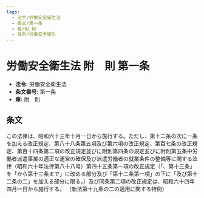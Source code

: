 ```yaml
---
tags:
  - 法令/労働安全衛生法
  - 条文/第一条
  - 章/附_則
  - 体系/労働安全衛生
---
```

# 労働安全衛生法 附　則 第一条

- **法令:** 労働安全衛生法
- **条文番号:** 第一条
- **章:** 附　則

## 条文
この法律は、昭和六十三年十月一日から施行する。ただし、第十二条の次に一条を加える改正規定、第八十八条第五項及び第六項の改正規定、第百七条の改正規定、第百十四条第二項の改正規定並びに附則第四条の規定並びに附則第五条中労働者派遣事業の適正な運営の確保及び派遣労働者の就業条件の整備等に関する法律（昭和六十年法律第八十八号）第四十五条第一項の改正規定（「、第十三条」を「から第十三条まで」に改める部分及び「第十二条第一項」の下に「及び第十二条の二」を加える部分に限る。）及び同条第二項の改正規定は、昭和六十四年四月一日から施行する。
（新法第十九条の二の適用に関する特例）

